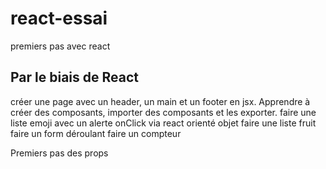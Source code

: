 # react-essai
premiers pas avec react
## Par le biais de React 

créer une page avec un header, un main et un footer en jsx.
Apprendre à créer des composants, importer des composants et les exporter.
faire une liste emoji avec un alerte onClick via react orienté objet
faire une liste fruit
faire un form déroulant
faire un compteur 

Premiers pas des props
